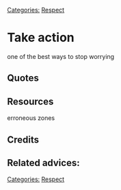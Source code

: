 [Categories:](../Categories/index.md) [Respect](../Categories/Respect.md)
# Take action

one of the best ways to stop worrying

## Quotes

## Resources

erroneous zones

## Credits

## Related advices:


[Categories:](../Categories/index.md) [Respect](../Categories/Respect.md)